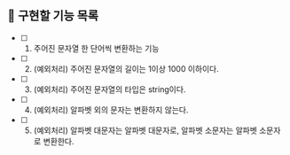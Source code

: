 ## 📌 구현할 기능 목록

- [ ] 1. 주어진 문자열 한 단어씩 변환하는 기능
- [ ] 2. (예외처리) 주어진 문자열의 길이는 1이상 1000 이하이다.
- [ ] 3. (예외처리) 주어진 문자열의 타입은 string이다.
- [ ] 4. (예외처리) 알파벳 외의 문자는 변환하지 않는다.
- [ ] 5. (예외처리) 알파벳 대문자는 알파벳 대문자로, 알파벳 소문자는 알파벳 소문자로 변환한다.
